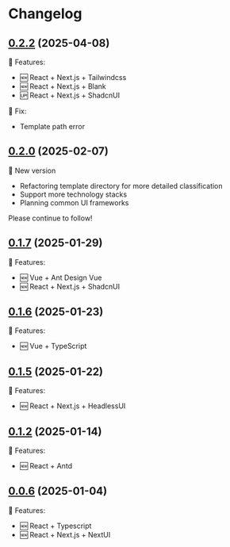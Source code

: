 # Changelog

## [0.2.2](https://github.com/runowjs/runow/releases/tag/v0.2.2) (2025-04-08)

🎉 Features:

- 🆕 React + Next.js + Tailwindcss
- 🆕 React + Next.js + Blank
- 🆙 React + Next.js + ShadcnUI

🐞 Fix:

- Template path error


## [0.2.0](https://github.com/runowjs/runow/releases/tag/v0.2.0) (2025-02-07)

📣 New version

- Refactoring template directory for more detailed classification
- Support more technology stacks
- Planning common UI frameworks

Please continue to follow!

## [0.1.7](https://github.com/runowjs/runow/releases/tag/v0.1.7) (2025-01-29)

🎉 Features:

- 🆕 Vue + Ant Design Vue
- 🆕 React + Next.js + ShadcnUI

## [0.1.6](https://github.com/runowjs/runow/releases/tag/v0.1.6) (2025-01-23)

🎉 Features:

- 🆕 Vue + TypeScript

## [0.1.5](https://github.com/runowjs/runow/releases/tag/v0.1.5) (2025-01-22)

🎉 Features:

- 🆕 React + Next.js + HeadlessUI

## [0.1.2](https://github.com/runowjs/runow/releases/tag/v0.1.2) (2025-01-14)

🎉 Features:

- 🆕 React + Antd


## [0.0.6](https://github.com/runowjs/runow/releases/tag/v0.0.6) (2025-01-04)

🎉 Features: 

- 🆕 React + Typescript
- 🆕 React + Next.js + NextUI